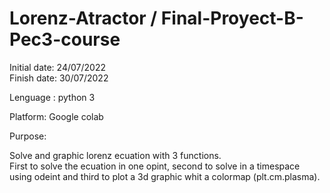 # Lorenz-Atractor / Final-Proyect-B-Pec3-course
Initial date: 24/07/2022  
Finish date: 30/07/2022  

Lenguage : python 3

Platform: Google colab

Purpose:

Solve and graphic lorenz ecuation with 3 functions.  
First to solve the ecuation in one opint, second to solve in a timespace using odeint and third to plot a 3d graphic whit a colormap (plt.cm.plasma).
